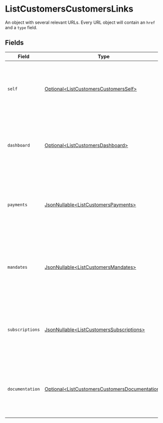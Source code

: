 # ListCustomersCustomersLinks

An object with several relevant URLs. Every URL object will contain an `href` and a `type` field.


## Fields

| Field                                                                                                                                  | Type                                                                                                                                   | Required                                                                                                                               | Description                                                                                                                            |
| -------------------------------------------------------------------------------------------------------------------------------------- | -------------------------------------------------------------------------------------------------------------------------------------- | -------------------------------------------------------------------------------------------------------------------------------------- | -------------------------------------------------------------------------------------------------------------------------------------- |
| `self`                                                                                                                                 | [Optional\<ListCustomersCustomersSelf>](../../models/operations/ListCustomersCustomersSelf.md)                                         | :heavy_minus_sign:                                                                                                                     | In v2 endpoints, URLs are commonly represented as objects with an `href` and `type` field.                                             |
| `dashboard`                                                                                                                            | [Optional\<ListCustomersDashboard>](../../models/operations/ListCustomersDashboard.md)                                                 | :heavy_minus_sign:                                                                                                                     | In v2 endpoints, URLs are commonly represented as objects with an `href` and `type` field.                                             |
| `payments`                                                                                                                             | [JsonNullable\<ListCustomersPayments>](../../models/operations/ListCustomersPayments.md)                                               | :heavy_minus_sign:                                                                                                                     | The API resource URL of the [payments](list-payments) linked to this customer. Omitted if no such payments exist (yet).                |
| `mandates`                                                                                                                             | [JsonNullable\<ListCustomersMandates>](../../models/operations/ListCustomersMandates.md)                                               | :heavy_minus_sign:                                                                                                                     | The API resource URL of the [mandates](list-mandates) linked to this customer. Omitted if no such mandates exist (yet).                |
| `subscriptions`                                                                                                                        | [JsonNullable\<ListCustomersSubscriptions>](../../models/operations/ListCustomersSubscriptions.md)                                     | :heavy_minus_sign:                                                                                                                     | The API resource URL of the [subscriptions](list-subscriptions) linked to this customer. Omitted if no such subscriptions exist (yet). |
| `documentation`                                                                                                                        | [Optional\<ListCustomersCustomersDocumentation>](../../models/operations/ListCustomersCustomersDocumentation.md)                       | :heavy_minus_sign:                                                                                                                     | In v2 endpoints, URLs are commonly represented as objects with an `href` and `type` field.                                             |